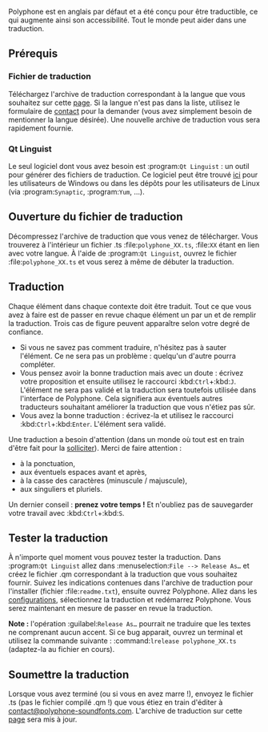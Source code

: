 Polyphone est en anglais par défaut et a été conçu pour être traductible, ce qui augmente ainsi son accessibilité.
Tout le monde peut aider dans une traduction.


## Prérequis


### Fichier de traduction


Téléchargez l'archive de traduction correspondant à la langue que vous souhaitez sur cette [page](download/translations).
Si la langue n'est pas dans la liste, utilisez le formulaire de [contact](contact) pour la demander (vous avez simplement besoin de mentionner la langue désirée).
Une nouvelle archive de traduction vous sera rapidement fournie.


### Qt Linguist


Le seul logiciel dont vous avez besoin est :program:`Qt Linguist`&nbsp;: un outil pour générer des fichiers de traduction.
Ce logiciel peut être trouvé <a href="https://github.com/thurask/Qt-Linguist/releases" target="_blank">ici</a> pour les utilisateurs de Windows ou dans les dépôts pour les utilisateurs de Linux (via :program:`Synaptic`, :program:`Yum`, …).


## Ouverture du fichier de traduction


Décompressez l'archive de traduction que vous venez de télécharger.
Vous trouverez à l'intérieur un fichier .ts :file:`polyphone_XX.ts`, :file:`XX` étant en lien avec votre langue.
À l'aide de :program:`Qt Linguist`, ouvrez le fichier :file:`polyphone_XX.ts` et vous serez à même de débuter la traduction.


## Traduction


Chaque élément dans chaque contexte doit être traduit.
Tout ce que vous avez à faire est de passer en revue chaque élément un par un et de remplir la traduction.
Trois cas de figure peuvent apparaître selon votre degré de confiance.

* Si vous ne savez pas comment traduire, n'hésitez pas à sauter l'élément.
  Ce ne sera pas un problème&nbsp;: quelqu'un d'autre pourra compléter.
* Vous pensez avoir la bonne traduction mais avec un doute&nbsp;: écrivez votre proposition et ensuite utilisez le raccourci :kbd:`Ctrl`+:kbd:`J`.
  L'élément ne sera pas validé et la traduction sera toutefois utilisée dans l'interface de Polyphone.
  Cela signifiera aux éventuels autres traducteurs souhaitant améliorer la traduction que vous n'étiez pas sûr.
* Vous avez la bonne traduction&nbsp;: écrivez-la et utilisez le raccourci :kbd:`Ctrl`+:kbd:`Enter`.
  L'élément sera validé.

Une traduction a besoin d'attention (dans un monde où tout est en train d'être fait pour la <a href="https://medium.com/thrive-global/how-technology-hijacks-peoples-minds-from-a-magician-and-google-s-design-ethicist-56d62ef5edf3" target="_blank">solliciter</a>).
Merci de faire attention&nbsp;:

* à la ponctuation,
* aux éventuels espaces avant et après,
* à la casse des caractères (minuscule / majuscule),
* aux singuliers et pluriels.

Un dernier conseil&nbsp;: **prenez votre temps&nbsp;!**
Et n'oubliez pas de sauvegarder votre travail avec :kbd:`Ctrl`+:kbd:`S`.


## Tester la traduction


À n'importe quel moment vous pouvez tester la traduction.
Dans :program:`Qt Linguist` allez dans :menuselection:`File --> Release As…` et créez le fichier .qm correspondant à la traduction que vous souhaitez fournir.
Suivez les indications contenues dans l'archive de traduction pour l'installer (fichier :file:`readme.txt`), ensuite ouvrez Polyphone.
Allez dans les [configurations](manual/settings.md#doc_interface), sélectionnez la traduction et redémarrez Polyphone.
Vous serez maintenant en mesure de passer en revue la traduction.

**Note&nbsp;:** l'opération :guilabel:`Release As…` pourrait ne traduire que les textes ne comprenant aucun accent. Si ce bug apparait, ouvrez un terminal et utilisez la commande suivante&nbsp;: :command:`lrelease polyphone_XX.ts` (adaptez-la au fichier en cours).


## Soumettre la traduction


Lorsque vous avez terminé (ou si vous en avez marre&nbsp;!), envoyez le fichier .ts (pas le fichier compilé .qm&nbsp;!) que vous étiez en train d'éditer à <contact@polyphone-soundfonts.com>.
L'archive de traduction sur cette [page](download/translations) sera mis à jour.